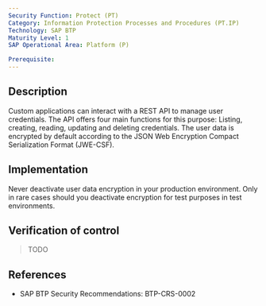 ```yaml
---
Security Function: Protect (PT)
Category: Information Protection Processes and Procedures (PT.IP)
Technology: SAP BTP
Maturity Level: 1
SAP Operational Area: Platform (P)

Prerequisite: 
---
```


## Description

Custom applications can interact with a REST API to manage user credentials. The API offers four main functions for this purpose: Listing, creating, reading, updating and deleting credentials. The user data is encrypted by default according to the JSON Web Encryption Compact Serialization Format (JWE-CSF).

## Implementation

Never deactivate user data encryption in your production environment. Only in rare cases should you deactivate encryption for test purposes in test environments.


## Verification of control

> TODO


## References

* SAP BTP Security Recommendations: BTP-CRS-0002
